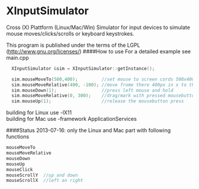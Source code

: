 XInputSimulator
===============

Cross (X) Plattform (Linux/Mac/Win) Simulator for input devices to simulate mouse moves/clicks/scrolls or keyboard keystrokes.  
  
This program is published under the terms of the LGPL (http://www.gnu.org/licenses/)
####How to use
For a detailed example see main.cpp
```cpp
  XInputSimulator &sim = XInputSimulator::getInstance();

  sim.mouseMoveTo(500,400);         //set mouse to screen cords 500x400
  sim.mouseMoveRelative(400, -100); //move frome there 400px in x to the right and -100px in y upwards
  sim.mouseDown(1);                 //press left mouse and hold
  sim.mouseMoveRelative(0, 300);    //drag/mark with pressed mousebutton 300px down
  sim.mouseUp(1);                   //release the mousebutton press
```
  
building for Linux use -lX11  
building for Mac use -framework ApplicationServices


####Status
2013-07-16: only the Linux and Mac part with following functions
```cpp
mouseMoveTo  
mouseMoveRelative  
mouseDown  
mouseUp  
mouseClick  
mouseScrollY  //up and down
mouseScrollX  //left an right
```
